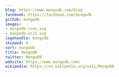 ```yaml
---
blog: https://www.mongodb.com/blog
facebook: https://facebook.com/mongodb
github: mongodb
images:
- mongodb-icon.svg
- mongodb-ar21.svg
logohandle: mongodb
skipped: 0
sort: mongodb
title: MongoDB
twitter: MongoDB
website: https://www.mongodb.com/
wikipedia: https://en.wikipedia.org/wiki/MongoDB
---
```

